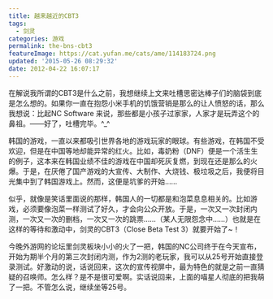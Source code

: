 ```yaml
---
title: 越来越近的CBT3
tags: 
  - 剑灵
categories: 游戏
permalink: the-bns-cbt3
featureImage: https://cat.yufan.me/cats/ame/114183724.png
updated: '2015-05-26 08:29:32'
date: 2012-04-22 16:07:17
---
```


在解说我所谓的CBT3是什么之前，我想继续上文来吐槽思密达棒子们的脑袋到底是怎么想的。如果你一直在抱怨小米手机的饥饿营销是那么的让人愤怒的话，那么我想说：比起NC Software 来说，那些都是小孩子过家家，人家才是玩弄这个的鼻祖。——好了，吐槽完毕。^_^

<!-- more -->

韩国的游戏，一直以来都吸引世界各地的游戏玩家的眼球。有些游戏，在韩国不受欢迎，但是在中国等地却能异常的红火。比如，毒奶粉（DNF）便是一个活生生的例子，这本来在韩国业绩不佳的游戏在中国却死灰复燃，到现在还是那么的火爆。于是，在厌倦了国产游戏的大宣传、大制作、大烧钱、极垃圾之后，我便将目光集中到了韩国游戏上。然而，这便是坑爹的开始……

似乎，就像是笑话里面说的那样，韩国人的一切都是和泡菜息息相关的。比如游戏，必须要像泡菜一样测试了好久，才会向公众开放。于是，一次又一次封闭内测，一次又一次的删档，一次又一次的跳票……（某人无限怨念中……）也就是在这样的等待和激动中，剑灵的CBT3（Close Beta Test 3）就要开始了~！

今晚外游网的论坛里剑灵板块小小的火了一把，韩国的NC公司终于在今天宣布，开始为期半个月的第三次封闭内测，作为2测的老玩家，我可以从25号开始直接登录测试。好激动的说，话说回来，这次的宣传视屏中，最为特色的就是之前一直猜疑的召唤师。怎么样？是不是很可爱啊。实话说回来，上面的喵星人彻底的把我萌了一把。不管怎么说，继续坐等25号。
